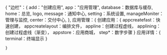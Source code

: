 {
	"边栏"：{
		add："创建应用",
		app："应用管理",
		database：数据库与缓存,
		home：总览,
		logo,
		message：通知中心,
		setting：系统设置,
		manageMoniter：管理与监控,
		center：交付中心,
	},
	应用管理：{
		创建应用：{
			appcreatefast：快速创建，
			appcreatelayout：编排文件，
			appline：创建过程虚线，
			applining：创建过程虚线（渐变），
			appstore：应用商城，
			step*：数字步骤
		}
		应用详情：{
			terminal：终端显示
		}

	}


